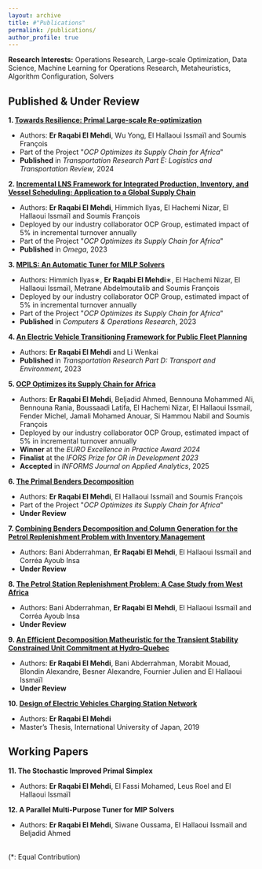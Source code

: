 ```yaml
---
layout: archive
title: #"Publications"
permalink: /publications/
author_profile: true
---
```


**Research Interests:** Operations Research, Large-scale Optimization, Data Science, Machine Learning for Operations Research, Metaheuristics, Algorithm Configuration, Solvers

Published & Under Review
------
**1. [Towards Resilience: Primal Large-scale Re-optimization](https://doi.org/10.1016/j.tre.2024.103819)**
 - Authors: **Er Raqabi El Mehdi**, Wu Yong, El Hallaoui Issmaïl and Soumis François
 - Part of the Project "*OCP Optimizes its Supply Chain for Africa*"
 - **Published** in *Transportation Research Part E: Logistics and Transportation Review*, 2024

**2. [Incremental LNS Framework for Integrated Production, Inventory, and Vessel Scheduling: Application to a Global Supply Chain](https://www.sciencedirect.com/science/article/pii/S0305048322002274)**
 - Authors: **Er Raqabi El Mehdi**, Himmich Ilyas, El Hachemi Nizar, El Hallaoui Issmaïl and Soumis François
 - Deployed by our industry collaborator OCP Group, estimated impact of 5% in incremental turnover annually
 - Part of the Project "*OCP Optimizes its Supply Chain for Africa*"
 - **Published** in *Omega*, 2023

**3. [MPILS: An Automatic Tuner for MILP Solvers](https://www.sciencedirect.com/science/article/pii/S0305054823002083)** 
 - Authors: Himmich Ilyas∗, **Er Raqabi El Mehdi**∗, El Hachemi Nizar, El Hallaoui Issmaïl, Metrane Abdelmoutalib and Soumis François
 - Deployed by our industry collaborator OCP Group, estimated impact of 5% in incremental turnover annually
 - Part of the Project "*OCP Optimizes its Supply Chain for Africa*"
 - **Published** in *Computers & Operations Research*, 2023

**4. [An Electric Vehicle Transitioning Framework for Public Fleet Planning](https://www.sciencedirect.com/science/article/pii/S1361920923001293)**
 - Authors: **Er Raqabi El Mehdi** and Li Wenkai 
 - **Published** in *Transportation Research Part D: Transport and Environment*, 2023

**5. [OCP Optimizes its Supply Chain for Africa](https://www.gerad.ca/en/papers/G-2023-29)**
 - Authors: **Er Raqabi El Mehdi**, Beljadid Ahmed, Bennouna Mohammed Ali, Bennouna Rania, Boussaadi Latifa, El Hachemi Nizar, El Hallaoui Issmail, Fender Michel, Jamali Mohamed Anouar, Si Hammou Nabil and Soumis François
 - Deployed by our industry collaborator OCP Group, estimated impact of 5% in incremental turnover annually
 - **Winner** at the *EURO Excellence in Practice Award 2024*
 - **Finalist** at the *IFORS Prize for OR in Development 2023*
 - **Accepted** in *INFORMS Journal on Applied Analytics*, 2025

**6. [The Primal Benders Decomposition](https://www.gerad.ca/en/papers/G-2023-27)** 
 - Authors: **Er Raqabi El Mehdi**, El Hallaoui Issmaïl and Soumis François
 - Part of the Project "*OCP Optimizes its Supply Chain for Africa*"
 - **Under Review**

**7. [Combining  Benders Decomposition and Column Generation for the Petrol Replenishment Problem with Inventory Management](https://www.gerad.ca/en/papers/G-2024-18)**
 - Authors: Bani Abderrahman, **Er Raqabi El Mehdi**, El Hallaoui Issmaïl and Corréa Ayoub Insa
 - **Under Review**

**8. [The Petrol Station Replenishment Problem: A Case Study from West Africa](https://www.gerad.ca/en/papers/G-2024-19)**
 - Authors: Bani Abderrahman, **Er Raqabi El Mehdi**, El Hallaoui Issmaïl and Corréa Ayoub Insa
 - **Under Review**

**9. [An Efficient Decomposition Matheuristic for the Transient Stability Constrained Unit Commitment at Hydro-Quebec](https://www.gerad.ca/en/papers/G-2024-38)**
 - Authors: **Er Raqabi El Mehdi**, Bani Abderrahman, Morabit Mouad, Blondin Alexandre, Besner Alexandre, Fournier Julien and El Hallaoui Issmaïl
 - **Under Review**

**10. [Design of Electric Vehicles Charging Station Network](https://www.iuj.ac.jp/mlic/theses/thesis_details.cfm?ID=2B7015)**
 - Authors: **Er Raqabi El Mehdi** 
 - Master’s Thesis, International University of Japan, 2019

Working Papers
------

**11. The Stochastic Improved Primal Simplex**
 - Authors: **Er Raqabi El Mehdi**, El Fassi Mohamed, Leus Roel and El Hallaoui Issmaïl

**12. A Parallel Multi-Purpose Tuner for MIP Solvers**
 - Authors: **Er Raqabi El Mehdi**, Siwane Oussama, El Hallaoui Issmaïl and Beljadid Ahmed 

<br>
(*: Equal Contribution)

 [comment]: <> (- **Selected** for Presentation at the *23rd Conference of the International Federation of Operational Research Societies, Santiago, Chile, on 10-14 July 2023*)